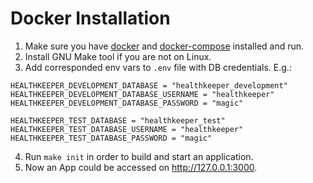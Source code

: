 # Docker Installation

1. Make sure you have [docker](https://docs.docker.com/desktop/) and [docker-compose](https://docs.docker.com/compose/install/) installed and run.
2. Install GNU Make tool if you are not on Linux.
3. Add corresponded env vars to `.env` file with DB credentials. E.g.:
```
HEALTHKEEPER_DEVELOPMENT_DATABASE = "healthkeeper_development"
HEALTHKEEPER_DEVELOPMENT_DATABASE_USERNAME = "healthkeeper"
HEALTHKEEPER_DEVELOPMENT_DATABASE_PASSWORD = "magic"

HEALTHKEEPER_TEST_DATABASE = "healthkeeper_test"
HEALTHKEEPER_TEST_DATABASE_USERNAME = "healthkeeper"
HEALTHKEEPER_TEST_DATABASE_PASSWORD = "magic"
```
4. Run `make init` in order to build and start an application.
5. Now an App could be accessed on http://127.0.0.1:3000.
